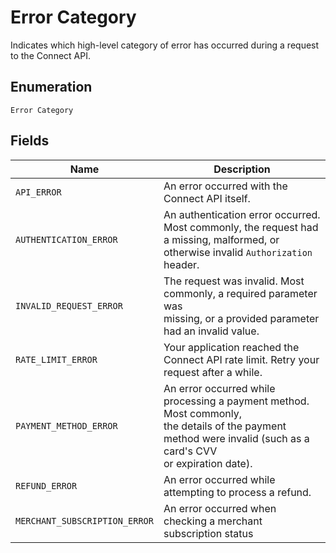 
# Error Category

Indicates which high-level category of error has occurred during a
request to the Connect API.

## Enumeration

`Error Category`

## Fields

| Name | Description |
|  --- | --- |
| `API_ERROR` | An error occurred with the Connect API itself. |
| `AUTHENTICATION_ERROR` | An authentication error occurred. Most commonly, the request had<br>a missing, malformed, or otherwise invalid `Authorization` header. |
| `INVALID_REQUEST_ERROR` | The request was invalid. Most commonly, a required parameter was<br>missing, or a provided parameter had an invalid value. |
| `RATE_LIMIT_ERROR` | Your application reached the Connect API rate limit. Retry your<br>request after a while. |
| `PAYMENT_METHOD_ERROR` | An error occurred while processing a payment method. Most commonly,<br>the details of the payment method were invalid (such as a card's CVV<br>or expiration date). |
| `REFUND_ERROR` | An error occurred while attempting to process a refund. |
| `MERCHANT_SUBSCRIPTION_ERROR` | An error occurred when checking a merchant subscription status |

